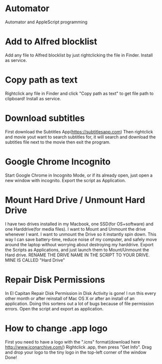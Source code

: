 Automator
=========

Automator and AppleScript programming

# Add to Alfred blocklist
Add any file to Alfred blocklist by just rightclicking the file in Finder.
Install as service.

# Copy path as text
Rightclick any file in Finder and click "Copy path as text" to get file path to clipboard! Install as service.

# Download subtitles
First download the Subtitles App(https://subtitlesapp.com)
Then rightclick and movie yout want to search subtitles for, it will search and 
download the subtitles file next to the movie then exit the program.

# Google Chrome Incognito
Start Google Chrome in Incognito Mode, or if its already open, just open a new window with incognito.
Export the script as Application. 

# Mount Hard Drive / Unmount Hard Drive
I have two drives installed in my Macbook, one SSD(for OS+software) and one Harddrive(for media files).
I want to Mount and Unmount the drive whenever I want. I want to unmount the Drive so it instantly spin down. This way I can save battery-time, reduce noise of my computer, and safely move around the laptop without worrying about destroying my harddrive.
Export the Scripts as Applications, and just launch them to Mount/Unmount the Hard drive.
RENAME THE DRIVE NAME IN THE SCRIPT TO YOUR DRIVE. MINE IS CALLED "Hard Drive"

# Repair Disk Permissions
In El Capitan Repair Disk Permission in Disk Activity is gone!
I run this every other month or after reinstall of Mac OS X or after an install of an application. Doing this sortens out a lot of bugs because of file permission errors.
Open the script and export as application.

# How to change .app logo
First you need to have a logo with the ".icns" format(download here http://www.iconarchive.com/)
Rightclick .app, then press "Get Info".
Drag and drop your logo to the tiny logo in the top-left corner of the window
Done!